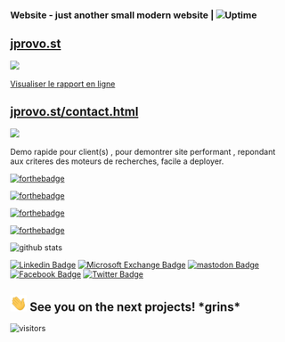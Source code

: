 ### Website - just another small modern website | ![Uptime](https://img.shields.io/endpoint?url=https://raw.githubusercontent.com/l1kw1d/webuptime/master/api/j-provost-my-website/uptime.json)

## [jprovo.st](https://jprovo.st)

![](https://i.imgur.com/Tle22lm.png)

[Visualiser le rapport en ligne](https://lighthouse-dot-webdotdevsite.appspot.com//lh/html?url=https://jprovo.st)

## [jprovo.st/contact.html](https://jprovo.st/contact.html)

![](https://i.imgur.com/hp1mR3R.png)

Demo rapide pour client(s) , pour demontrer site performant , repondant aux criteres des moteurs de recherches, facile a deployer.

[![forthebadge](https://forthebadge.com/images/badges/built-with-love.svg)](https://jprovo.st)

[![forthebadge](https://forthebadge.com/images/badges/works-on-my-machine.svg)](https://jprovo.st)

[![forthebadge](https://forthebadge.com/images/badges/you-didnt-ask-for-this.svg)](https://jprovo.st)

[![forthebadge](https://forthebadge.com/images/badges/gluten-free.svg)](https://jprovo.st)

![github stats](https://github-readme-stats.vercel.app/api?username=l1kw1d&show_icons=true)

[![Linkedin Badge](https://img.shields.io/badge/-JProvost-blue?style=flat-square&logo=Linkedin&logoColor=white&link=https://www.linkedin.com/in/jonathan-provost-it/)](https://pin.plus/LINKEDIN) 
[![Microsoft Exchange Badge](https://img.shields.io/badge/Microsoft-Exchange-0078D4?style=flat-square&logo=Exchange&logoColor=white&link=mailto:reports@multi.live)](mailto:reports@multi.live)
[![mastodon Badge](https://img.shields.io/badge/-JProvost-blue?style=flat-square&logo=mastodon&logoColor=white&link=https://pin.plus/MASTODON)](https://pin.plus/MASTODON)
[![Facebook Badge](https://img.shields.io/badge/JP-blue?style=flat-square&logo=Facebook&logoColor=white&link=https://pin.plus/FB)](https://pin.plus/FB)
[![Twitter Badge](https://img.shields.io/badge/@sansmotdepasse-blue?style=flat-square&logo=Twitter&logoColor=white&link=https://pin.plus/TW)](https://pin.plus/TW)
<h2><a href="https://pin.plus/JP"><img src="https://raw.githubusercontent.com/ABSphreak/ABSphreak/master/gifs/Hi.gif" width="30px"></a> See you on the next projects! *grins*</h2>

![visitors](https://visitor-badge.glitch.me/badge?page_id=l1kw1d.l1kw1d)
